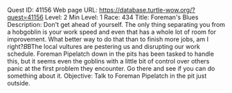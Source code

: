 Quest ID: 41156
Web page URL: https://database.turtle-wow.org/?quest=41156
Level: 2
Min Level: 1
Race: 434
Title: Foreman's Blues
Description: Don't get ahead of yourself. The only thing separating you from a hobgoblin is your work speed and even that has a whole lot of room for improvement. What better way to do that than to finish more jobs, am I right?$B$BThe local vultures are pestering us and disrupting our work schedule. Foreman Pipelatch down in the pits has been tasked to handle this, but it seems even the goblins with a little bit of control over others panic at the first problem they encounter. Go there and see if you can do something about it.
Objective: Talk to Foreman Pipelatch in the pit just outside.
